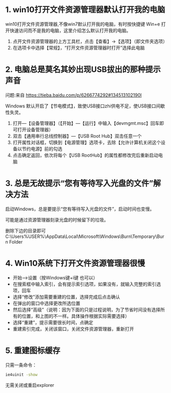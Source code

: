 # <font size='5'>1. win10打开文件资源管理器默认打开我的电脑</font>

win10打开文件资源管理器,不像win7默认打开我的电脑，有时按快捷键 Win+e 打开快速访问而不是我的电脑，这里介绍怎么默认打开我的电脑。
1. 点开文件资源管理器的上方工具栏，点击【查看】->【选项】（即文件夹选项）
2. 在选项卡中选择【常规】，“打开文件资源管理器时打开”选择此电脑

# <font size='5'>2. 电脑总是莫名其妙出现USB拔出的那种提示声音</font>
问题:来自 <https://tieba.baidu.com/p/6266774292#134513102190l> 

Windows 默认开启了【节电模式】，致使USB接口zhi供电不足，使USB接口间歇性失灵。

1. 打开—【设备管理器】（【开始】—【运行】中输入【devmgmt.msc】回车即可打开设备管理器）
2. 双击【通用串行总线控制器】—【USB Root Hub】双击任意一个
3. 打开属性对话框，切换到【电源管理】选项卡，去除【允许计算机关闭这个设备以节约电源】前的勾选
4. 点击确定返回，依次将每个【USB RootHub】的属性都修改完后重新启动电脑

# <font size='5'>3. 总是无故提示“您有等待写入光盘的文件”解决方法</font>

启动Windows，总是要提示“您有等待写入光盘的文件”，启动时间也变慢。

可能是通过资源管理器刻录光盘的时候留下的垃圾。

删除下边的目录即可C:\Users\%USER%\AppData\Local\Microsoft\Windows\Burn\Temporary\Burn Folder

# <font size='5'>4. Win10系统下打开文件资源管理器很慢</font>

- 开始-->设置（按Windows键+i键 也可以）
- 在搜索框中输入索引，会有提示索引选项，如果没有，就输入完整的索引选项，回车
- 选择“修改”添加需要重建的位置，选择完成后点击确认
- 在弹出的窗口中选择更改所选位置
- 然后选择“高级”（说明：因为下面的只是过程说明，为了节省时间没有选择所有的位置，和上图的不一样。具体操作根据实际需要选择）
- 选择“重建”，提示需要很长时间，点确定
- 重建索引完成，关闭该窗口，关闭文件资源管理器，重新打开

# <font size='5'>5. 重建图标缓存 </font>

只需一条命令：

```cmd
ie4uinit -show
```

无需关闭或重启explorer
